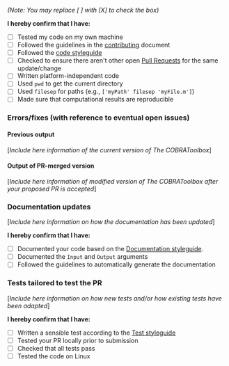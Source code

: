 *(Note: You may replace [ ] with [X] to check the box)*

**I hereby confirm that I have:**

- [ ] Tested my code on my own machine
- [ ] Followed the guidelines in the [contributing](https://github.com/opencobra/cobratoolbox/blob/documentation/.github/CONTRIBUTING.md) document
- [ ] Followed the [code styleguide](https://github.com/opencobra/cobratoolbox/blob/documentation/.github/CONTRIBUTING.md#code-styleguide)
- [ ] Checked to ensure there aren't other open [Pull Requests](https://github.com/opencobra/cobratoolbox/pulls) for the same update/change
- [ ] Written platform-independent code
- [ ] Used `pwd` to get the current directory
- [ ] Used `filesep` for paths (e.g., `['myPath' filesep 'myFile.m']`)
- [ ] Made sure that computational results are reproducible

### Errors/fixes (with reference to eventual open issues)

#### Previous output

[*Include here information of the current version of The COBRAToolbox*]

#### Output of PR-merged version

[*Include here information of modified version of The COBRAToolbox after your proposed PR is accepted*]

###  Documentation updates

[*Include here information on how the documentation has been updated*]

**I hereby confirm that I have:**

- [ ] Documented your code based on the [Documentation styleguide](#documentation-and-comments-styleguide).
- [ ] Documented the `Input` and `Output` arguments
- [ ] Followed the guidelines to automatically generate the documentation

###  Tests tailored to test the PR

[*Include here information on how new tests and/or how existing tests have been adapted*]

**I hereby confirm that I have:**

- [ ] Written a sensible test according to the [Test styleguide](#test-styleguide)
- [ ] Tested your PR locally prior to submission
- [ ] Checked that all tests pass
- [ ] Tested the code on Linux
